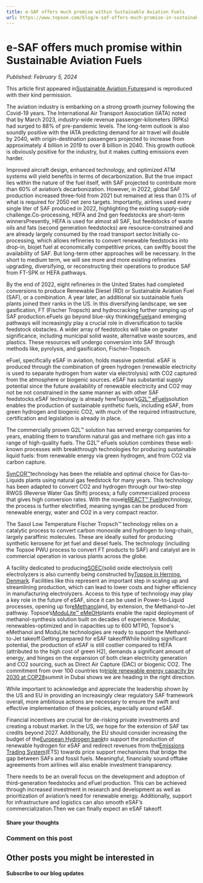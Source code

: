 ```yaml
---
title: e-SAF offers much promise within Sustainable Aviation Fuels
url: https://www.topsoe.com/blog/e-saf-offers-much-promise-in-sustainable-aviation-fuels#main-content
---
```


# e-SAF offers much promise within Sustainable Aviation Fuels

*Published: February 5, 2024*

This article first appeared in[Sustainable Aviation Futures](https://www.sustainableaviationfutures.com/)and is reproduced with their kind permission.

The aviation industry is embarking on a strong growth journey following the Covid-19 years. The International Air Transport Association (IATA) noted that by March 2023, industry-wide revenue passenger-kilometers (RPKs) had surged to 88% of pre-pandemic levels. The long-term outlook is also soundly positive with the IATA predicting demand for air travel will double by 2040, with origin-destination passengers projected to increase from approximately 4 billion in 2019 to over 8 billion in 2040. This growth outlook is obviously positive for the industry, but it makes cutting emissions even harder.

Improved aircraft design, enhanced technology, and optimized ATM systems will yield benefits in terms of decarbonization. But the true impact lies within the nature of the fuel itself, with SAF projected to contribute more than 60% of aviation’s decarbonization. However, in 2022, global SAF production increased three-fold from 2021 but remained at less than 0.1% of what is required for 2050 net zero targets. Importantly, airlines used every single liter of SAF produced in 2022, highlighting the existing supply-side challenge.Co-processing, HEFA and 2nd gen feedstocks are short-term winnersPresently, HEFA is used for almost all SAF, but feedstocks of waste oils and fats (second generation feedstocks) are resource-constrained and are already largely consumed by the road transport sector.Initially co-processing, which allows refineries to convert renewable feedstocks into drop-in, biojet fuel at economically competitive prices, can swiftly boost the availability of SAF. But long-term other approaches will be necessary. In the short to medium term, we will see more and more existing refineries upgrading, diversifying, or reconstructing their operations to produce SAF from FT-SPK or HEFA pathways.

By the end of 2022, eight refineries in the United States had completed conversions to produce Renewable Diesel (RD) or Sustainable Aviation Fuel (SAF), or a combination. A year later, an additional six sustainable fuels plants joined their ranks in the US. In this diversifying landscape, we see gasification, FT (Fischer Tropsch) and hydrocracking further ramping up of SAF production.eFuels go beyond blue-sky thinking[eFuels](/processes/efuels)and emerging pathways will increasingly play a crucial role in diversification to tackle feedstock obstacles. A wider array of feedstocks will take on greater significance, including municipal solid waste, alternative waste sources, and plastics. These resources will undergo conversion into SAF through methods like, pyrolysis, and gasification, Fischer-Tropsch.

eFuel, specifically eSAF in aviation, holds massive potential. eSAF is produced through the combination of green hydrogen (renewable electricity is used to separate hydrogen from water via electrolysis) with CO2 captured from the atmosphere or biogenic sources. eSAF has substantial supply potential since the future availability of renewable electricity and CO2 may not be not constrained in the same manner as with other SAF feedstocks.eSAF technology is already hereTopsoe’s[G2L™ eFuels](/our-resources/knowledge/our-products/process-licensing/g2ltm-efuels-technology)solution enables the production of sustainable synthetic fuels, including eSAF, from green hydrogen and biogenic CO2, with much of the required infrastructure, certification and legislation is already in place.

The commercially proven G2L™ solution has served energy companies for years, enabling them to transform natural gas and methane rich gas into a range of high-quality fuels. The G2L™ eFuels solution combines these well-known processes with breakthrough technologies for producing sustainable liquid fuels: from renewable energy via green hydrogen, and from CO2 via carbon capture.

[SynCOR™](/syncortm-technology-elements)technology has been the reliable and optimal choice for Gas-to-Liquids plants using natural gas feedstock for many years. This technology has been adapted to convert CO2 and hydrogen through our two-step RWGS (Reverse Water Gas Shift) process; a fully commercialized process that gives high conversion rates. With the novel[eREACT™ Fuels](/our-resources/knowledge/our-products/equipment/e-react-fuels)technology, the process is further electrified, meaning syngas can be produced from renewable energy, water and CO2 in a very compact reactor.

The Sasol Low Temperature Fischer Tropsch™ technology relies on a catalytic process to convert carbon monoxide and hydrogen to long-chain, largely paraffinic molecules. These are ideally suited for producing synthetic kerosene for jet fuel and diesel fuels. The technology (including the Topsoe PWU process to convert FT products to SAF) and catalyst are in commercial operation in various plants across the globe.

A facility dedicated to producing[SOEC](/our-resources/knowledge/our-products/equipment/soec)(solid oxide electrolysis cell) electrolyzers is also currently being constructed by[Topsoe in Herning, Denmark](/press-releases/topsoe-celebrates-milestone-in-construction-of-worlds-first-industrial-scale-soec-electrolyzer-facility). Facilities like this represent an important step in scaling up and streamlining production, which can lead to lower costs and higher efficiency in manufacturing electrolyzers. Access to this type of technology may play a key role in the future of eSAF, since it can be used in Power-to-Liquid processes, opening up for[eMethanol](/processes/green-methanol)and, by extension, the Methanol-to-Jet pathway. Topsoe’s[ModuLite™ eMeOH](/our-resources/knowledge/our-products/equipment/modulite)plants enable the rapid deployment of methanol-synthesis solution built on decades of experience. Modular, renewables-optimized and in capacities up to 600 MTPD, Topsoe's eMethanol and ModuLite technologies are ready to support the Methanol-to-Jet takeoff.Getting prepared for eSAF takeoffWhile holding significant potential, the production of eSAF is still costlier compared to HEFA (attributed to the high cost of green H2), demands a significant amount of energy, and hinges on the expansion of both clean electricity generation and CO2 sourcing, such as Direct Air Capture (DAC) or biogenic CO2. The commitment from over 100 countries to[triple renewable energy capacity by 2030 at COP28](https://www.weforum.org/agenda/2023/12/cop28-key-outcomes-un-climate-summit/)summit in Dubai shows we are heading in the right direction.

While important to acknowledge and appreciate the leadership shown by the US and EU in providing an increasingly clear regulatory SAF framework overall, more ambitious actions are necessary to ensure the swift and effective implementation of these policies, especially around eSAF.

Financial incentives are crucial for de-risking private investments and creating a robust market. In the US, we hope for the extension of SAF tax credits beyond 2027. Additionally, the EU should consider increasing the budget of the[European Hydrogen bank](https://ec.europa.eu/commission/presscorner/detail/en/ip_23_5982)to support the production of renewable hydrogen for eSAF and redirect revenues from the[Emissions Trading System](https://climate.ec.europa.eu/eu-action/eu-emissions-trading-system-eu-ets_en)(ETS) towards price support mechanisms that bridge the gap between SAFs and fossil fuels. Meaningful, financially sound offtake agreements from airlines will also enable investment transparency.

There needs to be an overall focus on the development and adoption of third-generation feedstocks and eFuel production. This can be achieved through increased investment in research and development as well as prioritization of aviation’s need for renewable energy. Additionally, support for infrastructure and logistics can also smooth eSAF’s commercialization.Then we can finally expect an eSAF takeoff.

#### Share your thoughts

### Comment on this post

## Other posts you might be interested in

#### Subscribe to our blog updates
